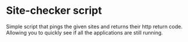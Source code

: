 # Site-checker script
Simple script that pings the given sites and returns their http return code. 
Allowing you to quickly see if all the applications are still running.
